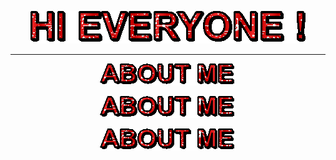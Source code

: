 <div id="tituloPrincipal">
  <p align="center">
    <img src="text.gif">
  </p>
</div>
<hr style="">

<div id="quienSoy">
  <p align="center">
    <img src="aboutme.gif">
  </p>
</div>

<div id="skills">
  <p align="center">
    <img src="aboutme.gif">
  </p>
</div>

<div id="socialNetworks">
  <p align="center">
    <img src="aboutme.gif">
  </p>
</div>


